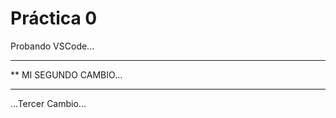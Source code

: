  # Práctica 0

Probando VSCode...

**************************
** MI SEGUNDO CAMBIO...
**************************

...Tercer Cambio...